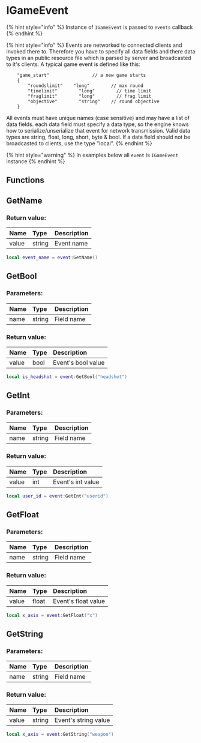 # IGameEvent

{% hint style="info" %}
Instance of `IGameEvent` is passed to `events` callback
{% endhint %}

{% hint style="info" %}
Events are networked to connected clients and invoked there to. Therefore you have to specify all data fields and there data types in an public resource file which is parsed by server and broadcasted to it's clients. A typical game event is defined like this:

```text
    "game_start"                // a new game starts
    {
        "roundslimit"    "long"        // max round
        "timelimit"        "long"        // time limit
        "fraglimit"        "long"        // frag limit
        "objective"        "string"    // round objective
    }
```

All events must have unique names \(case sensitive\) and may have a list of data fields. each data field must specify a data type, so the engine knows how to serialize/unserialize that event for network transmission. Valid data types are string, float, long, short, byte & bool. If a data field should not be broadcasted to clients, use the type "local".
{% endhint %}

{% hint style="warning" %}
In examples below all `event` is `IGameEvent` instance
{% endhint %}

## Functions

## GetName

### Return value:

| Name | Type | Description |
| :--- | :--- | :--- |
| value | string | Event name |

```lua
local event_name = event:GetName()
```

## GetBool

### Parameters:

| Name | Type | Description |
| :--- | :--- | :--- |
| name | string | Field name |

### Return value:

| Name | Type | Description |
| :--- | :--- | :--- |
| value | bool | Event's bool value |

```lua
local is_headshot = event:GetBool("headshot")
```

## GetInt

### Parameters:

| Name | Type | Description |
| :--- | :--- | :--- |
| name | string | Field name |

### Return value:

| Name | Type | Description |
| :--- | :--- | :--- |
| value | int | Event's int value |

```lua
local user_id = event:GetInt("userid")
```

## GetFloat

### Parameters:

| Name | Type | Description |
| :--- | :--- | :--- |
| name | string | Field name |

### Return value:

| Name | Type | Description |
| :--- | :--- | :--- |
| value | float | Event's float value |

```lua
local x_axis = event:GetFloat("x")
```

## GetString

### Parameters:

| Name | Type | Description |
| :--- | :--- | :--- |
| name | string | Field name |

### Return value:

| Name | Type | Description |
| :--- | :--- | :--- |
| value | string | Event's string value |

```lua
local x_axis = event:GetString("weapon")
```


